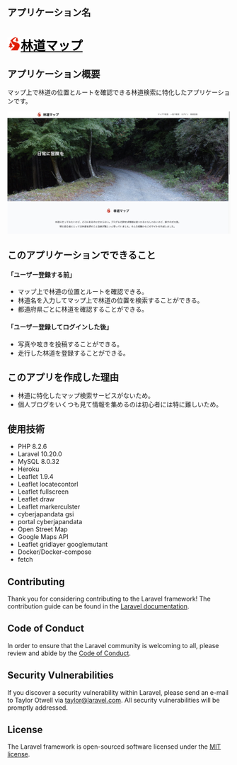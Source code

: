## アプリケーション名


# <a target="_blank" href=""><img src="public/img/icon.svg" width="30" alt="林道マップのロゴ"><span style="color: black;">林道マップ</span></a>


## アプリケーション概要

マップ上で林道の位置とルートを確認できる林道検索に特化したアプリケーションです。

![林道マップ](public/img/toppage.jpg)



## このアプリケーションでできること

#### 「ユーザー登録する前」
- マップ上で林道の位置とルートを確認できる。
- 林道名を入力してマップ上で林道の位置を検索することができる。
- 都道府県ごとに林道を確認することができる。

#### 「ユーザー登録してログインした後」
- 写真や呟きを投稿することができる。
- 走行した林道を登録することができる。


## このアプリを作成した理由

- 林道に特化したマップ検索サービスがないため。
- 個人ブログをいくつも見て情報を集めるのは初心者には特に難しいため。

## 使用技術

- PHP 8.2.6
- Laravel 10.20.0
- MySQL 8.0.32
- Heroku
- Leaflet 1.9.4
- Leaflet locatecontorl
- Leaflet fullscreen
- Leaflet draw
- Leaflet markerculster
- cyberjapandata gsi
- portal cyberjapandata
- Open Street Map
- Google Maps API
- Leaflet gridlayer googlemutant
- Docker/Docker-compose
- fetch

## Contributing

Thank you for considering contributing to the Laravel framework! The contribution guide can be found in the [Laravel documentation](https://laravel.com/docs/contributions).

## Code of Conduct

In order to ensure that the Laravel community is welcoming to all, please review and abide by the [Code of Conduct](https://laravel.com/docs/contributions#code-of-conduct).

## Security Vulnerabilities

If you discover a security vulnerability within Laravel, please send an e-mail to Taylor Otwell via [taylor@laravel.com](mailto:taylor@laravel.com). All security vulnerabilities will be promptly addressed.

## License

The Laravel framework is open-sourced software licensed under the [MIT license](https://opensource.org/licenses/MIT).
